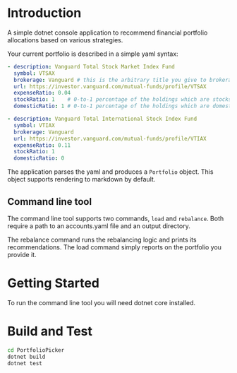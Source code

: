 # Introduction
A simple dotnet console application to recommend financial portfolio allocations based on various strategies. 

Your current portfolio is described in a simple yaml syntax: 

```yaml
- description: Vanguard Total Stock Market Index Fund
  symbol: VTSAX
  brokerage: Vanguard # this is the arbitrary title you give to brokerages. It is used to preference which accounts hold which positions
  url: https://investor.vanguard.com/mutual-funds/profile/VTSAX
  expenseRatio: 0.04
  stockRatio: 1    # 0-to-1 percentage of the holdings which are stocks
  domesticRatio: 1 # 0-to-1 percentage of the holdings which are domestic

- description: Vanguard Total International Stock Index Fund
  symbol: VTIAX
  brokerage: Vanguard
  url: https://investor.vanguard.com/mutual-funds/profile/VTIAX
  expenseRatio: 0.11
  stockRatio: 1
  domesticRatio: 0
```

The application parses the yaml and produces a ```Portfolio``` object. 
This object supports rendering to markdown by default. 

## Command line tool
The command line tool supports two commands, ```load``` and ```rebalance```.
Both require a path to an accounts.yaml file and an output directory. 

The rebalance command runs the rebalancing logic and prints its recommendations. The load command simply reports on the portfolio you provide it.

# Getting Started
To run the command line tool you will need dotnet core installed. 

# Build and Test
```bash
cd PortfolioPicker
dotnet build
dotnet test
```